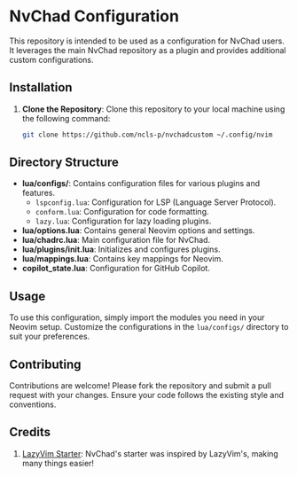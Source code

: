 # NvChad Configuration

This repository is intended to be used as a configuration for NvChad users. It leverages the main NvChad repository as a plugin and provides additional custom configurations.

## Installation

1. **Clone the Repository**: Clone this repository to your local machine using the following command:
   ```bash
   git clone https://github.com/ncls-p/nvchadcustom ~/.config/nvim

## Directory Structure

- **lua/configs/**: Contains configuration files for various plugins and features.
  - `lspconfig.lua`: Configuration for LSP (Language Server Protocol).
  - `conform.lua`: Configuration for code formatting.
  - `lazy.lua`: Configuration for lazy loading plugins.
- **lua/options.lua**: Contains general Neovim options and settings.
- **lua/chadrc.lua**: Main configuration file for NvChad.
- **lua/plugins/init.lua**: Initializes and configures plugins.
- **lua/mappings.lua**: Contains key mappings for Neovim.
- **copilot_state.lua**: Configuration for GitHub Copilot.

## Usage

To use this configuration, simply import the modules you need in your Neovim setup. Customize the configurations in the `lua/configs/` directory to suit your preferences.

## Contributing

Contributions are welcome! Please fork the repository and submit a pull request with your changes. Ensure your code follows the existing style and conventions.

## Credits

1. [LazyVim Starter](https://github.com/LazyVim/starter): NvChad's starter was inspired by LazyVim's, making many things easier!

